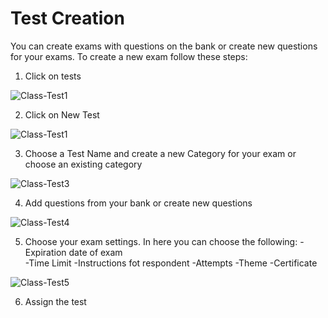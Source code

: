
# Test Creation

You can create exams with questions on the bank or create new questions for your exams.
To create a new exam follow these steps:

1. Click on tests

![Class-Test1](https://user-images.githubusercontent.com/47668802/58515525-c26dc100-816a-11e9-8863-6b87ad59125e.PNG)


2. Click on New Test

![Class-Test1](https://user-images.githubusercontent.com/47668802/58515525-c26dc100-816a-11e9-8863-6b87ad59125e.PNG)

3. Choose a Test Name and create a new Category for your exam or choose an existing category

![Class-Test3](https://user-images.githubusercontent.com/47668802/58515534-c568b180-816a-11e9-8a44-3c21535c2fbe.PNG)

4. Add questions from your bank or create new questions

![Class-Test4](https://user-images.githubusercontent.com/47668802/58515531-c568b180-816a-11e9-864d-f94dcd25004b.PNG)

5. Choose your exam settings. In here you can choose the following:
        -Expiration date of exam  
        -Time Limit
        -Instructions fot respondent
        -Attempts
        -Theme
        -Certificate

![Class-Test5](https://user-images.githubusercontent.com/47668802/58515532-c568b180-816a-11e9-9ede-3fc1d9fc7798.PNG)

6. Assign the test
